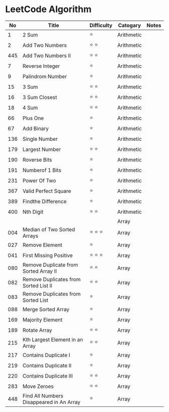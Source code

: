 # LeetCode Algorithm

No | Title | Difficulty | Catogary | Notes
-- | -- | --- | --- | ---
1 | 2 Sum | :star: | Arithmetic
2 | Add Two Numbers | :star: :star: | Arithmetic
445 | Add Two Numbers II | :star: :star: | Arithmetic
7 | Reverse Integer | :star: | Arithmetic
9 | Palindrom Number | :star: | Arithmetic
15 | 3 Sum | :star: :star: | Arithmetic
16 | 3 Sum Closest | :star: :star: | Arithmetic
18 | 4 Sum | :star: :star:| Arithmetic
66 | Plus One | :star: | Arithmetic
67 | Add Binary | :star: | Arithmetic
136 | Single Number | :star: | Arithmetic
179 | Largest Number | :star: :star: | Arithmetic
190 | Roverse Bits | :star: | Arithmetic
191 | Numberof 1 Bits | :star: | Arithmetic
231 | Power Of Two | :star: | Arithmetic
367 | Valid Perfect Square | :star: | Arithmetic
389 | Findthe Difference | :star: | Arithmetic
400 | Nth Digit | :star: :star: | Arithmetic
 | | | | Array
004 | Median of Two Sorted Arrays | :star: :star: :star: | Array
027 | Remove Element | :star: | Array
041 | First Missing Positive | :star: :star: :star: | Array
080 | Remove Duplicate from Sorted Array II | :star: :star: | Array
082 | Remove Duplicates from Sorted List II | :star: :star: | Array
083 | Remove Duplicates from Sorted List | :star: | Array
088 | Merge Sorted Array | :star:| Array
169 | Majority Element | :star: | Array
189 | Rotate Array | :star: :star: | Array
215 | Kth Largest Element in an Array | :star: :star: | Array
217 | Contains Duplicate I | :star: | Array
219 | Contains Duplicate II | :star: | Array
220 | Contains Duplicate III | :star: :star: | Array
283 | Move Zeroes | :star: :star: | Array
448 | Find All Numbers Disappeared in An Array | :star: | Array

